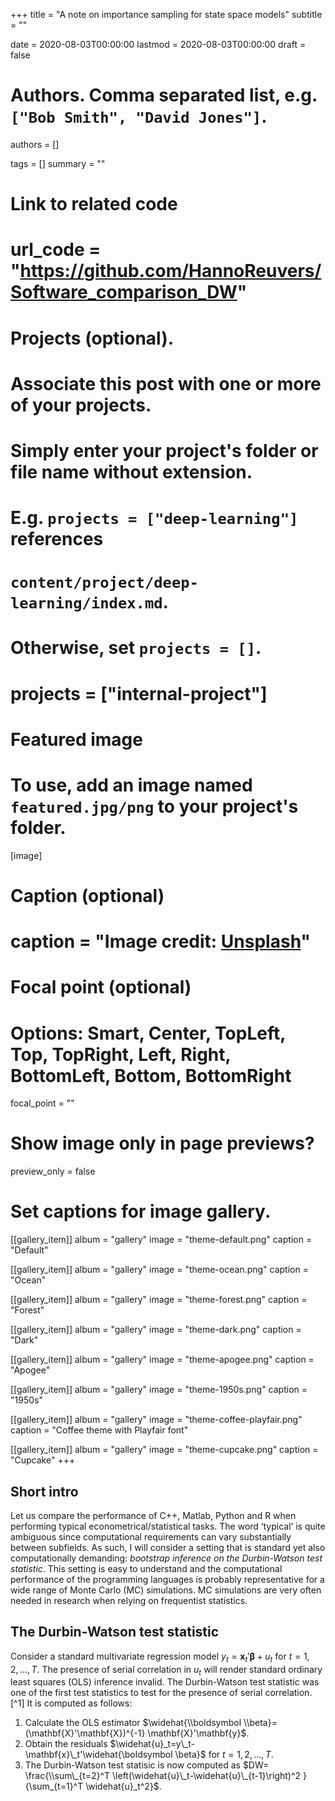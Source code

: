 +++
title = "A note on importance sampling for state space models"
subtitle = ""

date = 2020-08-03T00:00:00
lastmod = 2020-08-03T00:00:00
draft = false

# Authors. Comma separated list, e.g. `["Bob Smith", "David Jones"]`.
authors = []

tags = []
summary = ""

# Link to related code
# url_code = "https://github.com/HannoReuvers/Software_comparison_DW"

# Projects (optional).
#   Associate this post with one or more of your projects.
#   Simply enter your project's folder or file name without extension.
#   E.g. `projects = ["deep-learning"]` references 
#   `content/project/deep-learning/index.md`.
#   Otherwise, set `projects = []`.
# projects = ["internal-project"]

# Featured image
# To use, add an image named `featured.jpg/png` to your project's folder. 
[image]
  # Caption (optional)
  # caption = "Image credit: [**Unsplash**](https://unsplash.com/photos/CpkOjOcXdUY)"

  # Focal point (optional)
  # Options: Smart, Center, TopLeft, Top, TopRight, Left, Right, BottomLeft, Bottom, BottomRight
  focal_point = ""

# Show image only in page previews?
  preview_only = false

# Set captions for image gallery.

[[gallery_item]]
album = "gallery"
image = "theme-default.png"
caption = "Default"

[[gallery_item]]
album = "gallery"
image = "theme-ocean.png"
caption = "Ocean"

[[gallery_item]]
album = "gallery"
image = "theme-forest.png"
caption = "Forest"

[[gallery_item]]
album = "gallery"
image = "theme-dark.png"
caption = "Dark"

[[gallery_item]]
album = "gallery"
image = "theme-apogee.png"
caption = "Apogee"

[[gallery_item]]
album = "gallery"
image = "theme-1950s.png"
caption = "1950s"

[[gallery_item]]
album = "gallery"
image = "theme-coffee-playfair.png"
caption = "Coffee theme with Playfair font"

[[gallery_item]]
album = "gallery"
image = "theme-cupcake.png"
caption = "Cupcake"
+++


## Short intro

Let us compare the performance of C++, Matlab, Python and R when performing typical econometrical/statistical tasks. The word ‘typical’ is quite ambiguous since computational requirements can vary substantially between subfields. As such, I will consider a setting that is standard yet also computationally demanding: _bootstrap inference on the Durbin-Watson test statistic_. This setting is easy to understand and the computational performance of the programming languages is probably representative for a wide range of Monte Carlo (MC) simulations. MC simulations are very often needed in research when relying on frequentist statistics.

## The Durbin-Watson test statistic
Consider a standard multivariate regression model $y_t^{} = \mathbf{x}_t' \boldsymbol \beta + u_t^{}$ for $t = 1, 2, . . . , T$. The presence of serial correlation in $u_t$ will render standard ordinary least squares (OLS) inference invalid. The Durbin-Watson test statistic was one of the first test statistics to test for the presence of serial correlation.[^1] It is computed as follows:

1. Calculate the OLS estimator $\widehat{\\boldsymbol \\beta}=(\mathbf{X}'\mathbf{X})^{-1} \mathbf{X}'\mathbf{y}$.
2. Obtain the residuals $\widehat{u}_t=y\_t- \mathbf{x}\_t'\widehat{\boldsymbol \beta}$ for $t = 1, 2, . . . , T$.
3. The Durbin-Watson test statisic is now computed as $DW= \frac{\\sum\_{t=2}^T \left(\widehat{u}\_t-\widehat{u}\_{t-1}\right)^2  }{\sum_{t=1}^T \widehat{u}_t^2}$.

